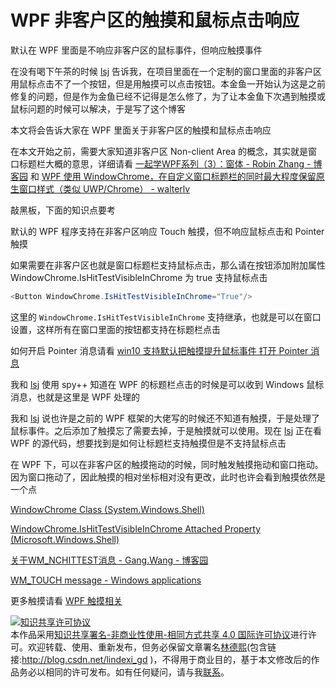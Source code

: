 # WPF 非客户区的触摸和鼠标点击响应

默认在 WPF 里面是不响应非客户区的鼠标事件，但响应触摸事件

<!--more-->
<!-- CreateTime:2019/11/29 8:44:11 -->

<!-- csdn -->

在没有喝下午茶的时候 [lsj](https://blog.sdlsj.net/ ) 告诉我，在项目里面在一个定制的窗口里面的非客户区用鼠标点击不了一个按钮，但是用触摸可以点击按钮。本金鱼一开始认为这是之前修复的问题，但是作为金鱼已经不记得是怎么修了，为了让本金鱼下次遇到触摸或鼠标问题的时候可以解决，于是写了这个博客

本文将会告诉大家在 WPF 里面关于非客户区的触摸和鼠标点击响应

在本文开始之前，需要大家知道非客户区 Non-client Area 的概念，其实就是窗口标题栏大概的意思，详细请看 [一起学WPF系列（3）：窗体 - Robin Zhang - 博客园](https://www.cnblogs.com/jillzhang/archive/2008/04/05/1138526.html ) 和 [WPF 使用 WindowChrome，在自定义窗口标题栏的同时最大程度保留原生窗口样式（类似 UWP/Chrome） - walterlv](https://blog.walterlv.com/post/wpf-simulate-native-window-style-using-window-chrome.html )

敲黑板，下面的知识点要考

默认的 WPF 程序支持在非客户区响应 Touch 触摸，但不响应鼠标点击和 Pointer 触摸

如果需要在非客户区也就是窗口标题栏支持鼠标点击，那么请在按钮添加附加属性 WindowChrome.IsHitTestVisibleInChrome 为 true 支持鼠标点击

```csharp
<Button WindowChrome.IsHitTestVisibleInChrome="True"/>
```

这里的 `WindowChrome.IsHitTestVisibleInChrome` 支持继承，也就是可以在窗口设置，这样所有在窗口里面的按钮都支持在标题栏点击

如何开启 Pointer 消息请看 [win10 支持默认把触摸提升鼠标事件 打开 Pointer 消息](https://blog.lindexi.com/post/win10-%E6%94%AF%E6%8C%81%E9%BB%98%E8%AE%A4%E6%8A%8A%E8%A7%A6%E6%91%B8%E6%8F%90%E5%8D%87-Pointer-%E6%B6%88%E6%81%AF.html )

我和 [lsj](https://blog.sdlsj.net/ ) 使用 spy++ 知道在 WPF 的标题栏点击的时候是可以收到 Windows 鼠标消息，也就是这里是 WPF 处理的

我和 [lsj](https://blog.sdlsj.net/ ) 说也许是之前的 WPF 框架的大佬写的时候还不知道有触摸，于是处理了鼠标事件。之后添加了触摸忘了需要去掉，于是触摸就可以使用。现在 [lsj](https://blog.sdlsj.net/ ) 正在看 WPF 的源代码，想要找到是如何让标题栏支持触摸但是不支持鼠标点击

在 WPF 下，可以在非客户区的触摸拖动的时候，同时触发触摸拖动和窗口拖动。因为窗口拖动了，因此触摸的相对坐标相对没有更改，此时也许会看到触摸依然是一个点

[WindowChrome Class (System.Windows.Shell)](https://docs.microsoft.com/en-us/dotnet/api/system.windows.shell.windowchrome?wt.mc_id=MVP )

[WindowChrome.IsHitTestVisibleInChrome Attached Property (Microsoft.Windows.Shell)](https://docs.microsoft.com/en-us/previous-versions/dotnet/netframework-4.0/ff702336(v%3Dvs.100) )

[关于WM_NCHITTEST消息 - Gang.Wang - 博客园](https://www.cnblogs.com/GnagWang/archive/2010/09/12/1824394.html )

[WM_TOUCH message - Windows applications](https://docs.microsoft.com/en-us/windows/win32/wintouch/wm-touchdown )

更多触摸请看 [WPF 触摸相关](https://blog.lindexi.com/post/WPF-%E8%A7%A6%E6%91%B8%E7%9B%B8%E5%85%B3.html )

<a rel="license" href="http://creativecommons.org/licenses/by-nc-sa/4.0/"><img alt="知识共享许可协议" style="border-width:0" src="https://licensebuttons.net/l/by-nc-sa/4.0/88x31.png" /></a><br />本作品采用<a rel="license" href="http://creativecommons.org/licenses/by-nc-sa/4.0/">知识共享署名-非商业性使用-相同方式共享 4.0 国际许可协议</a>进行许可。欢迎转载、使用、重新发布，但务必保留文章署名[林德熙](http://blog.csdn.net/lindexi_gd)(包含链接:http://blog.csdn.net/lindexi_gd )，不得用于商业目的，基于本文修改后的作品务必以相同的许可发布。如有任何疑问，请与我[联系](mailto:lindexi_gd@163.com)。
